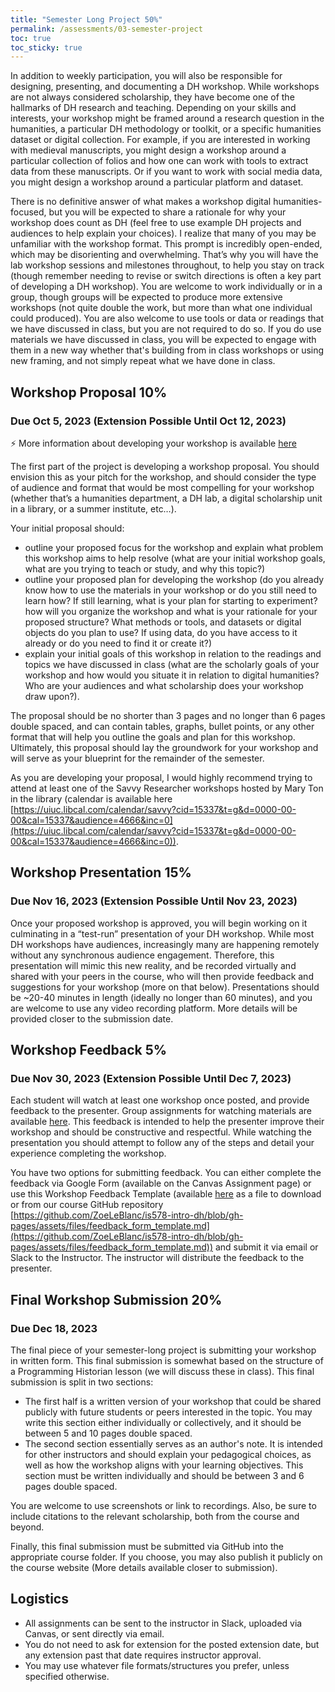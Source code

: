 ```yaml
---
title: "Semester Long Project 50%"
permalink: /assessments/03-semester-project
toc: true
toc_sticky: true
---
```


In addition to weekly participation, you will also be responsible for designing, presenting, and documenting a DH workshop. While workshops are not always considered scholarship, they have become one of the hallmarks of DH research and teaching. Depending on your skills and interests, your workshop might be framed around a research question in the humanities, a particular DH methodology or toolkit, or a specific humanities dataset or digital collection. For example, if you are interested in working with medieval manuscripts, you might design a workshop around a particular collection of folios and how one can work with tools to extract data from these manuscripts. Or if you want to work with social media data, you might design a workshop around a particular platform and dataset.

There is no definitive answer of what makes a workshop digital humanities-focused, but you will be expected to share a rationale for why your workshop does count as DH (feel free to use example DH projects and audiences to help explain your choices). I realize that many of you may be unfamiliar with the workshop format. This prompt is incredibly open-ended, which may be disorienting and overwhelming. That’s why you will have the lab workshop sessions and milestones throughout, to help you stay on track (though remember needing to revise or switch directions is often a key part of developing a DH workshop). You are welcome to work individually or in a group, though groups will be expected to produce more extensive workshops (not quite double the work, but more than what one individual could produced). You are also welcome to use tools or data or readings that we have discussed in class, but you are not required to do so. If you do use materials we have discussed in class, you will be expected to engage with them in a new way whether that's building from in class workshops or using new framing, and not simply repeat what we have done in class.


<h2 id="initial-proposal">Workshop Proposal 10%</h2>
<h3>Due Oct 5, 2023 (Extension Possible Until Oct 12, 2023)</h3>

<div class="notice--info">⚡️ More information about developing your workshop is available <a href="{{site.baseurl}}/resources/workshop-guidelines/">here</a></div>

The first part of the project is developing a workshop proposal. You should envision this as your pitch for the workshop, and should consider the type of audience and format that would be most compelling for your workshop (whether that’s a humanities department, a DH lab, a digital scholarship unit in a library, or a summer institute, etc…).

Your initial proposal should:

- outline your proposed focus for the workshop and explain what problem this workshop aims to help resolve (what are your initial workshop goals, what are you trying to teach or study, and why this topic?) 
- outline your proposed plan for developing the workshop (do you already know how to use the materials in your workshop or do you still need to learn how? If still learning, what is your plan for starting to experiment? how will you organize the workshop and what is your rationale for your proposed structure? What methods or tools, and datasets or digital objects do you plan to use? If using data, do you have access to it already or do you need to find it or create it?)
- explain your initial goals of this workshop in relation to the readings and topics we have discussed in class (what are the scholarly goals of your workshop and how would you situate it in relation to digital humanities? Who are your audiences and what scholarship does your workshop draw upon?).

The proposal should be no shorter than 3 pages and no longer than 6 pages double spaced, and can contain tables, graphs, bullet points, or any other format that will help you outline the goals and plan for this workshop. Ultimately, this proposal should lay the groundwork for your workshop and will serve as your blueprint for the remainder of the semester.

As you are developing your proposal, I would highly recommend trying to attend at least one of the Savvy Researcher workshops hosted by Mary Ton in the library (calendar is available here [https://uiuc.libcal.com/calendar/savvy?cid=15337&t=g&d=0000-00-00&cal=15337&audience=4666&inc=0](https://uiuc.libcal.com/calendar/savvy?cid=15337&t=g&d=0000-00-00&cal=15337&audience=4666&inc=0)).

<h2 id="workshop-presentation">Workshop Presentation 15%</h2> 
<h3>Due Nov 16, 2023 (Extension Possible Until Nov 23, 2023)</h3>

Once your proposed workshop is approved, you will begin working on it culminating in a “test-run” presentation of your DH workshop. While most DH workshops have audiences, increasingly many are happening remotely without any synchronous audience engagement. Therefore, this presentation will mimic this new reality, and be recorded virtually and shared with your peers in the course, who will then provide feedback and suggestions for your workshop (more on that below). Presentations should be ~20-40 minutes in length (ideally no longer than 60 minutes), and you are welcome to use any video recording platform. More details will be provided closer to the submission date.

<h2 id="workshop-feedback">Workshop Feedback 5%</h2> 
<h3>Due Nov 30, 2023 (Extension Possible Until Dec 7, 2023)</h3>

Each student will watch at least one workshop once posted, and provide feedback to the presenter. Group assignments for watching materials are available [here]({{site.baseurl}}/assessments/05-workshop-feedback/#workshop-groups). This feedback is intended to help the presenter improve their workshop and should be constructive and respectful. While watching the presentation you should attempt to follow any of the steps and detail your experience completing the workshop.

You have two options for submitting feedback. You can either complete the feedback via Google Form (available on the Canvas Assignment page) or use this Workshop Feedback Template (available [here]({{site.baseurl}}/assets/files/feedback_form_template.md) as a file to download or from our course GitHub repository [https://github.com/ZoeLeBlanc/is578-intro-dh/blob/gh-pages/assets/files/feedback_form_template.md](https://github.com/ZoeLeBlanc/is578-intro-dh/blob/gh-pages/assets/files/feedback_form_template.md)) and submit it via email or Slack to the Instructor. The instructor will distribute the feedback to the presenter.

## Final Workshop Submission 20% 
<h3>Due Dec 18, 2023</h3>

The final piece of your semester-long project is submitting your workshop in written form. This final submission is somewhat based on the structure of a Programming Historian lesson (we will discuss these in class). This final submission is split in two sections: 

- The first half is a written version of your workshop that could be shared publicly with future students or peers interested in the topic.  You may write this section either individually or collectively, and it should be between 5 and 10 pages double spaced. 
- The second section essentially serves as an author's note. It is intended for other instructors and should explain your pedagogical choices, as well as how the workshop aligns with your learning objectives. This section must be written individually and should be between 3 and 6 pages double spaced.

You are welcome to use screenshots or link to recordings. Also, be sure to include citations to the relevant scholarship, both from the course and beyond.

Finally, this final submission must be submitted via GitHub into the appropriate course folder. If you choose, you may also publish it publicly on the course website (More details available closer to submission).


## Logistics

- All assignments can be sent to the instructor in Slack, uploaded via Canvas, or sent directly via email. 
- You do not need to ask for extension for the posted extension date, but any extension past that date requires instructor approval.
- You may use whatever file formats/structures you prefer, unless specified otherwise.


